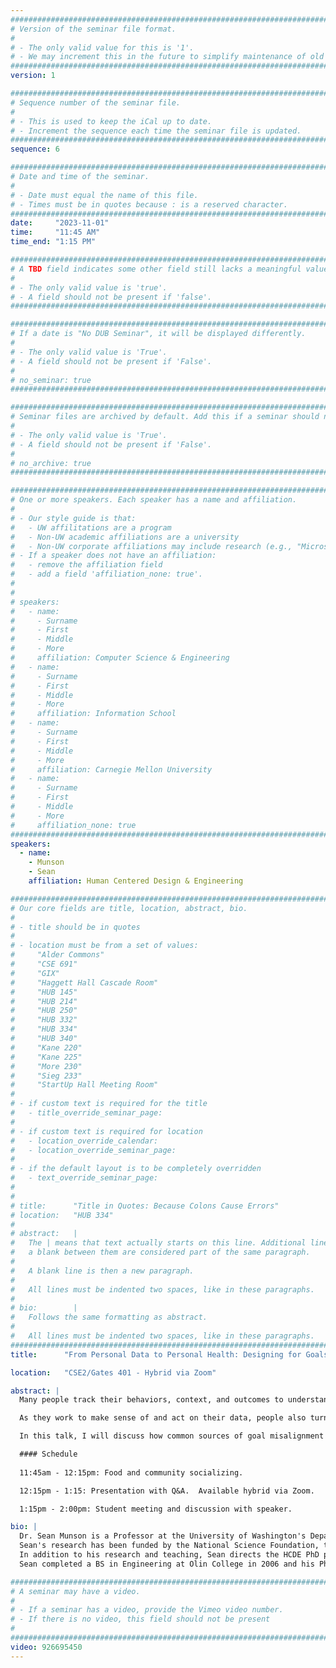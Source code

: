 ```yaml
---
################################################################################
# Version of the seminar file format.
#
# - The only valid value for this is '1'.
# - We may increment this in the future to simplify maintenance of old seminars.
################################################################################
version: 1

################################################################################
# Sequence number of the seminar file.
#
# - This is used to keep the iCal up to date.
# - Increment the sequence each time the seminar file is updated.
################################################################################
sequence: 6

################################################################################
# Date and time of the seminar.
#
# - Date must equal the name of this file.
# - Times must be in quotes because : is a reserved character.
################################################################################
date:     "2023-11-01"
time:     "11:45 AM"
time_end: "1:15 PM"

################################################################################
# A TBD field indicates some other field still lacks a meaningful value.
#
# - The only valid value is 'true'.
# - A field should not be present if 'false'.
################################################################################

################################################################################
# If a date is "No DUB Seminar", it will be displayed differently.
#
# - The only valid value is 'True'.
# - A field should not be present if 'False'.
#
# no_seminar: true
################################################################################

################################################################################
# Seminar files are archived by default. Add this if a seminar should not be.
#
# - The only valid value is 'True'.
# - A field should not be present if 'False'.
#
# no_archive: true
################################################################################

################################################################################
# One or more speakers. Each speaker has a name and affiliation.
#
# - Our style guide is that:
#   - UW affilitations are a program
#   - Non-UW academic affiliations are a university
#   - Non-UW corporate affiliations may include research (e.g., "Microsoft Research")
# - If a speaker does not have an affiliation:
#   - remove the affiliation field
#   - add a field 'affiliation_none: true'.
#
#
# speakers:
#   - name: 
#     - Surname
#     - First
#     - Middle
#     - More
#     affiliation: Computer Science & Engineering 
#   - name: 
#     - Surname
#     - First
#     - Middle
#     - More
#     affiliation: Information School 
#   - name: 
#     - Surname
#     - First
#     - Middle
#     - More
#     affiliation: Carnegie Mellon University 
#   - name:
#     - Surname
#     - First
#     - Middle
#     - More
#     affiliation_none: true
################################################################################
speakers: 
  - name: 
    - Munson
    - Sean
    affiliation: Human Centered Design & Engineering

################################################################################
# Our core fields are title, location, abstract, bio.
#
# - title should be in quotes
#
# - location must be from a set of values:
#     "Alder Commons"
#     "CSE 691"
#     "GIX"
#     "Haggett Hall Cascade Room"
#     "HUB 145"
#     "HUB 214"
#     "HUB 250"
#     "HUB 332"
#     "HUB 334"
#     "HUB 340"
#     "Kane 220"
#     "Kane 225"
#     "More 230"
#     "Sieg 233"
#     "StartUp Hall Meeting Room"
#
# - if custom text is required for the title
#   - title_override_seminar_page:
#
# - if custom text is required for location
#   - location_override_calendar:
#   - location_override_seminar_page:
#
# - if the default layout is to be completely overridden
#   - text_override_seminar_page:
#
#
# title:      "Title in Quotes: Because Colons Cause Errors"
# location:   "HUB 334"
#
# abstract:   |
#   The | means that text actually starts on this line. Additional lines without
#   a blank between them are considered part of the same paragraph.
#
#   A blank line is then a new paragraph.
#
#   All lines must be indented two spaces, like in these paragraphs.
#
# bio:        |
#   Follows the same formatting as abstract.
#
#   All lines must be indented two spaces, like in these paragraphs.
################################################################################
title:      "From Personal Data to Personal Health: Designing for Goals, Reflection, and Collaboration"

location:   "CSE2/Gates 401 - Hybrid via Zoom"

abstract: |
  Many people track their behaviors, context, and outcomes to understand and manage their health. Despite some successes, many people still experience misalignments between their goals and what their health tracking tools support. Successful reflection and action depend on foundations early in the tracking process, such as understanding and scaffolding for an individual’s goals. 

  As they work to make sense of and act on their data, people also turn to clinicians and other health experts for support in understanding and acting on their data. They also may need to collaborate and coordinate with peers, family members, and others for support, shared decision making, and acting together. These collaborations can bring additional challenges and opportunities for goal misalignments.

  In this talk, I will discuss how common sources of goal misalignment in health tracking technologies and their uses. I will then show how a goal-directed approach to designing and using personal informatics tools can lead to lower burdens, improved understanding, and greater success in using personal informatics tools. Finally, I encourage caution focusing too much on data, or on designs that treat all problems as self-knowledge problems. There is an opportunity for our field to advance techniques for reflection that leads to advocacy for upstream, societal-level changes.

  #### Schedule 
  
  11:45am - 12:15pm: Food and community socializing.

  12:15pm - 1:15: Presentation with Q&A.  Available hybrid via Zoom.

  1:15pm - 2:00pm: Student meeting and discussion with speaker.

bio: |
  Dr. Sean Munson is a Professor at the University of Washington's Department of Human Centered Design & Engineering. Working on challenges of health, wellbeing, and exposure to diverse information, Sean designs and evaluates techniques for helping people make sense of data about themselves and the world around them. He focuses on the challenges of designing for collaboration and coordination, to bring together the different expertise necessary to understand and act on these data.
  Sean's research has been funded by the National Science Foundation, the Agency for Healthcare Research & Quality, the National Institutes of Health, the Patient-Centered Outcomes Research Institute, and Google. He is the recipient of a National Science Foundation Faculty Early Career Development (CAREER) Award and is a Distinguished Member of the ACM.
  In addition to his research and teaching, Sean directs the HCDE PhD program, previously chaired the HCI+D Interdisciplinary Faculty Group, is a member of the DUB group, and co-directs the UW ALACRITY Center.
  Sean completed a BS in Engineering at Olin College in 2006 and his PhD at the University of Michigan School of Information in 2012. Previously, he was a political blogger and, while at Boeing, designed concepts for future passenger airplane interiors.

################################################################################
# A seminar may have a video.
#
# - If a seminar has a video, provide the Vimeo video number.
# - If there is no video, this field should not be present
#
################################################################################
video: 926695450
---
```

